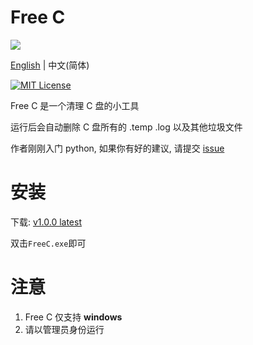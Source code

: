 # Free C

[![](https://starry-trace-sky-moe-counter.vercel.app/get/@freec?theme=rule34)](https://github.com/StarrySky-skyler/FreeC)

[English](./README.md) | 中文(简体)

[![MIT License](https://img.shields.io/badge/许可证-MIT-green.svg?style=for-the-badge)](https://github.com/StarrySky-skyler/FreeC/blob/main/LICENSE)

Free C 是一个清理 C 盘的小工具

运行后会自动删除 C 盘所有的 .temp .log 以及其他垃圾文件

作者刚刚入门 python, 如果你有好的建议, 请提交 [issue](https://github.com/StarrySky-skyler/FreeC/issues)

# 安装

下载:
[v1.0.0 latest](https://github.com/StarrySky-skyler/FreeC/releases/download/v1.0.0/FreeC.exe)

双击`FreeC.exe`即可

# 注意

1. Free C 仅支持 **windows**
2. 请以管理员身份运行
